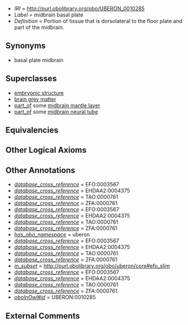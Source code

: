  * *IRI* = http://purl.obolibrary.org/obo/UBERON_0010285
 * *Label* = midbrain basal plate
 * *Definition* = Portion of tissue that is dorsolateral to the floor plate and part of the midbrain.

## Synonyms

 * basal plate midbrain

## Superclasses

 * [embryonic structure](../../UBERON/50/UBERON_0002050.md)
 * [brain grey matter](../../UBERON/28/UBERON_0003528.md)
 * [part_of](../../BFO/50/BFO_0000050.md) some [midbrain mantle layer](../../UBERON/81/UBERON_0009581.md)
 * [part_of](../../BFO/50/BFO_0000050.md) some [midbrain neural tube](../../UBERON/86/UBERON_0010286.md)

## Equivalencies


## Other Logical Axioms


## Other Annotations

 * *[database_cross_reference](../../ef/oboInOwl#hasDbXref.md)* = EFO:0003567
 * *[database_cross_reference](../../ef/oboInOwl#hasDbXref.md)* = EHDAA2:0004375
 * *[database_cross_reference](../../ef/oboInOwl#hasDbXref.md)* = TAO:0000761
 * *[database_cross_reference](../../ef/oboInOwl#hasDbXref.md)* = ZFA:0000761
 * *[database_cross_reference](../../ef/oboInOwl#hasDbXref.md)* = EFO:0003567
 * *[database_cross_reference](../../ef/oboInOwl#hasDbXref.md)* = EHDAA2:0004375
 * *[database_cross_reference](../../ef/oboInOwl#hasDbXref.md)* = TAO:0000761
 * *[database_cross_reference](../../ef/oboInOwl#hasDbXref.md)* = ZFA:0000761
 * *[has_obo_namespace](../../ce/oboInOwl#hasOBONamespace.md)* = uberon
 * *[database_cross_reference](../../ef/oboInOwl#hasDbXref.md)* = EFO:0003567
 * *[database_cross_reference](../../ef/oboInOwl#hasDbXref.md)* = EHDAA2:0004375
 * *[database_cross_reference](../../ef/oboInOwl#hasDbXref.md)* = TAO:0000761
 * *[database_cross_reference](../../ef/oboInOwl#hasDbXref.md)* = ZFA:0000761
 * *[in_subset](../../et/oboInOwl#inSubset.md)* = http://purl.obolibrary.org/obo/uberon/core#efo_slim
 * *[database_cross_reference](../../ef/oboInOwl#hasDbXref.md)* = EFO:0003567
 * *[database_cross_reference](../../ef/oboInOwl#hasDbXref.md)* = EHDAA2:0004375
 * *[database_cross_reference](../../ef/oboInOwl#hasDbXref.md)* = TAO:0000761
 * *[database_cross_reference](../../ef/oboInOwl#hasDbXref.md)* = ZFA:0000761
 * *[oboInOwl#id](../../id/oboInOwl#id.md)* = UBERON:0010285

## External Comments

